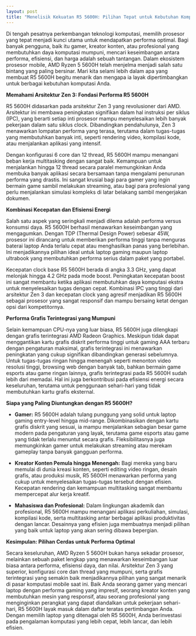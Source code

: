 ```yaml
---
layout: post
title: "Menelisik Kekuatan R5 5600H: Pilihan Tepat untuk Kebutuhan Komputasi Anda"
---
```


Di tengah pesatnya perkembangan teknologi komputasi, memilih prosesor yang tepat menjadi kunci utama untuk mendapatkan performa optimal. Bagi banyak pengguna, baik itu gamer, kreator konten, atau profesional yang membutuhkan daya komputasi mumpuni, mencari keseimbangan antara performa, efisiensi, dan harga adalah sebuah tantangan. Dalam ekosistem prosesor mobile, AMD Ryzen 5 5600H telah menjelma menjadi salah satu bintang yang paling bersinar. Mari kita selami lebih dalam apa yang membuat R5 5600H begitu menarik dan mengapa ia layak dipertimbangkan untuk berbagai kebutuhan komputasi Anda.

**Memahami Arsitektur Zen 3: Fondasi Performa R5 5600H**

R5 5600H didasarkan pada arsitektur Zen 3 yang revolusioner dari AMD. Arsitektur ini membawa peningkatan signifikan dalam hal instruksi per siklus (IPC), yang berarti setiap inti prosesor mampu menyelesaikan lebih banyak pekerjaan dalam satu siklus clock. Dibandingkan pendahulunya, Zen 3 menawarkan lompatan performa yang terasa, terutama dalam tugas-tugas yang membutuhkan banyak inti, seperti rendering video, kompilasi kode, atau menjalankan aplikasi yang intensif.

Dengan konfigurasi 6 core dan 12 thread, R5 5600H mampu menangani beban kerja multitasking dengan sangat baik. Kemampuan untuk menjalankan hingga 12 thread secara paralel memungkinkan Anda membuka banyak aplikasi secara bersamaan tanpa mengalami penurunan performa yang drastis. Ini sangat krusial bagi para gamer yang ingin bermain game sambil melakukan streaming, atau bagi para profesional yang perlu menjalankan simulasi kompleks di latar belakang sambil mengerjakan dokumen.

**Kombinasi Kecepatan dan Efisiensi Energi**

Salah satu aspek yang seringkali menjadi dilema adalah performa versus konsumsi daya. R5 5600H berhasil menawarkan keseimbangan yang mengagumkan. Dengan TDP (Thermal Design Power) sebesar 45W, prosesor ini dirancang untuk memberikan performa tinggi tanpa menguras baterai laptop Anda terlalu cepat atau menghasilkan panas yang berlebihan. Ini menjadikannya pilihan ideal untuk laptop gaming maupun laptop ultrabook yang membutuhkan performa serius dalam paket yang portabel.

Kecepatan clock base R5 5600H berada di angka 3.3 GHz, yang dapat melonjak hingga 4.2 GHz pada mode boost. Peningkatan kecepatan boost ini sangat membantu ketika aplikasi membutuhkan daya komputasi ekstra untuk menyelesaikan tugas dengan cepat. Kombinasi IPC yang tinggi dari arsitektur Zen 3 dan kecepatan clock yang agresif menjadikan R5 5600H sebagai prosesor yang sangat responsif dan mampu bersaing ketat dengan opsi dari kompetitornya.

**Performa Grafis Terintegrasi yang Mumpuni**

Selain kemampuan CPU-nya yang luar biasa, R5 5600H juga dilengkapi dengan grafis terintegrasi AMD Radeon Graphics. Meskipun tidak dapat menggantikan kartu grafis diskrit performa tinggi untuk gaming AAA terbaru dengan pengaturan maksimal, grafis terintegrasi ini menawarkan peningkatan yang cukup signifikan dibandingkan generasi sebelumnya. Untuk tugas-tugas ringan hingga menengah seperti menonton video resolusi tinggi, browsing web dengan banyak tab, bahkan bermain game esports atau game ringan lainnya, grafis terintegrasi pada R5 5600H sudah lebih dari memadai. Hal ini juga berkontribusi pada efisiensi energi secara keseluruhan, terutama untuk penggunaan sehari-hari yang tidak membutuhkan kartu grafis eksternal.

**Siapa yang Paling Diuntungkan dengan R5 5600H?**

*   **Gamer:** R5 5600H adalah tulang punggung yang solid untuk laptop gaming entry-level hingga mid-range. Dikombinasikan dengan kartu grafis diskrit yang sesuai, ia mampu menjalankan sebagian besar game modern pada pengaturan yang layak, terutama game esports atau game yang tidak terlalu menuntut secara grafis. Fleksibilitasnya juga memungkinkan gamer untuk melakukan streaming atau merekam gameplay tanpa banyak gangguan performa.

*   **Kreator Konten Pemula hingga Menengah:** Bagi mereka yang baru memulai di dunia kreasi konten, seperti editing video ringan, desain grafis, atau produksi musik, R5 5600H menawarkan performa yang cukup untuk menyelesaikan tugas-tugas tersebut dengan efisien. Kecepatan rendering dan kemampuan multitasking sangat membantu mempercepat alur kerja kreatif.

*   **Mahasiswa dan Profesional:** Dalam lingkungan akademik dan profesional, R5 5600H mampu menangani aplikasi perkuliahan, simulasi, kompilasi kode, serta multitasking antar berbagai aplikasi produktivitas dengan lancar. Desainnya yang efisien juga membuatnya menjadi pilihan yang baik untuk laptop yang akan sering dibawa bepergian.

**Kesimpulan: Pilihan Cerdas untuk Performa Optimal**

Secara keseluruhan, AMD Ryzen 5 5600H bukan hanya sekadar prosesor, melainkan sebuah paket lengkap yang menawarkan keseimbangan luar biasa antara performa, efisiensi daya, dan nilai. Arsitektur Zen 3 yang superior, konfigurasi core dan thread yang mumpuni, serta grafis terintegrasi yang semakin baik menjadikannya pilihan yang sangat menarik di pasar komputasi mobile saat ini. Baik Anda seorang gamer yang mencari laptop dengan performa gaming yang impresif, seorang kreator konten yang membutuhkan mesin yang responsif, atau seorang profesional yang menginginkan perangkat yang dapat diandalkan untuk pekerjaan sehari-hari, R5 5600H layak masuk dalam daftar teratas pertimbangan Anda. Dengan memilih laptop yang ditenagai oleh R5 5600H, Anda berinvestasi pada pengalaman komputasi yang lebih cepat, lebih lancar, dan lebih efisien.
